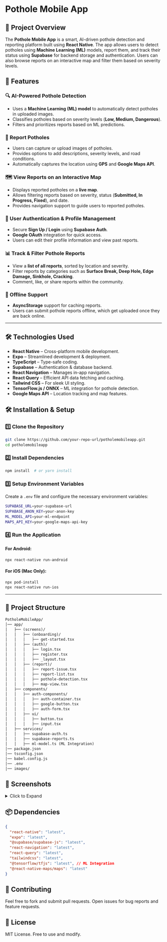 # Pothole Mobile App

## 📌 Project Overview

The **Pothole Mobile App** is a smart, AI-driven pothole detection and reporting platform built using **React Native**. The app allows users to detect potholes using **Machine Learning (ML)** models, report them, and track their status using **Supabase** for backend storage and authentication. Users can also browse reports on an interactive map and filter them based on severity levels.

## 🚀 Features

### 🔍 AI-Powered Pothole Detection

- Uses a **Machine Learning (ML) model** to automatically detect potholes in uploaded images.
- Classifies potholes based on severity levels (**Low, Medium, Dangerous**).
- Filters and prioritizes reports based on ML predictions.

### 📸 Report Potholes

- Users can capture or upload images of potholes.
- Provides options to add descriptions, severity levels, and road conditions.
- Automatically captures the location using **GPS** and **Google Maps API**.

### 🗺️ View Reports on an Interactive Map

- Displays reported potholes on a **live map**.
- Allows filtering reports based on severity, status (**Submitted, In Progress, Fixed**), and date.
- Provides navigation support to guide users to reported potholes.

### 🔐 User Authentication & Profile Management

- Secure **Sign Up / Login** using **Supabase Auth**.
- **Google OAuth** integration for quick access.
- Users can edit their profile information and view past reports.

### 📊 Track & Filter Pothole Reports

- View a **list of all reports**, sorted by location and severity.
- Filter reports by categories such as **Surface Break, Deep Hole, Edge Damage, Sinkhole, Cracking**.
- Comment, like, or share reports within the community.

### 🔄 Offline Support

- **AsyncStorage** support for caching reports.
- Users can submit pothole reports offline, which get uploaded once they are back online.

---

## 🛠 Technologies Used

- **React Native** – Cross-platform mobile development.
- **Expo** – Streamlined development & deployment.
- **TypeScript** – Type-safe coding.
- **Supabase** – Authentication & database backend.
- **React Navigation** – Manages in-app navigation.
- **React Query** – Efficient API data fetching and caching.
- **Tailwind CSS** – For sleek UI styling.
- **TensorFlow.js / ONNX** – ML integration for pothole detection.
- **Google Maps API** – Location tracking and map features.

## 🛠 Installation & Setup

### 1️⃣ Clone the Repository

```sh
git clone https://github.com/your-repo-url/potholemobileapp.git
cd potholemobileapp
```

### 2️⃣ Install Dependencies

```sh
npm install  # or yarn install
```

### 3️⃣ Setup Environment Variables

Create a `.env` file and configure the necessary environment variables:

```sh
SUPABASE_URL=your-supabase-url
SUPABASE_ANON_KEY=your-anon-key
ML_MODEL_API=your-ml-endpoint
MAPS_API_KEY=your-google-maps-api-key
```

### 4️⃣ Run the Application

#### For Android:

```sh
npx react-native run-android
```

#### For iOS (Mac Only):

```sh
npx pod-install
npx react-native run-ios
```

---

## 📂 Project Structure

```
PotholeMobileApp/
│── app/
│   ├── (screens)/
│   │   ├── (onboarding)/
│   │   │   ├── get-started.tsx
│   │   ├── (auth)/
│   │   │   ├── login.tsx
│   │   │   ├── register.tsx
│   │   │   ├── _layout.tsx
│   │   ├── (report)/
│   │   │   ├── report-issue.tsx
│   │   │   ├── report-list.tsx
│   │   │   ├── pothole-detection.tsx
│   │   │   ├── map-view.tsx
│   ├── components/
│   │   ├── auth-components/
│   │   │   ├── auth-container.tsx
│   │   │   ├── google-button.tsx
│   │   │   ├── auth-form.tsx
│   │   ├── ui/
│   │   │   ├── button.tsx
│   │   │   ├── input.tsx
│   ├── services/
│   │   ├── supabase-auth.ts
│   │   ├── supabase-reports.ts
│   │   ├── ml-model.ts (ML Integration)
│── package.json
│── tsconfig.json
│── babel.config.js
│── .env
│── images/
```

## 📱 Screenshots

<details>
  <summary>Click to Expand</summary>

### Onboarding

<img src="images/1.png" width="300">

### Authentication

<img src="images/2.png" width="300"> <img src="images/3.png" width="300">

### Pothole Detection & Reporting

<img src="images/4.png" width="300"> <img src="images/5.png" width="300"> <img src="images/6.png" width="300">

### Profile Management

<img src="images/7.png" width="300">

### Map & Tracking

<img src="images/8.png" width="300"> <img src="images/9.png" width="300">

</details>

## 📦 Dependencies

```json
{
  "react-native": "latest",
  "expo": "latest",
  "@supabase/supabase-js": "latest",
  "react-navigation": "latest",
  "react-query": "latest",
  "tailwindcss": "latest",
  "@tensorflow/tfjs": "latest", // ML Integration
  "@react-native-maps/maps": "latest"
}
```

## 🔗 Contributing

Feel free to fork and submit pull requests. Open issues for bug reports and feature requests.

## 📜 License

MIT License. Free to use and modify.
